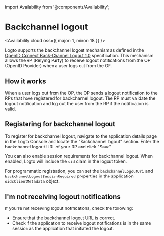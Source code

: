 import Availability from '@components/Availability';

<head>
  <link rel="canonical" href="https://docs.logto.io/end-user-flows/sign-out/#federated-sign-out-back-channel-logout" />
</head>

# Backchannel logout

<Availability cloud oss={{ major: 1, minor: 18 }} />

Logto supports the backchannel logout mechanism as defined in the [OpenID Connect Back-Channel Logout 1.0](https://openid.net/specs/openid-connect-backchannel-1_0.html) specification. This mechanism allows the RP (Relying Party) to receive logout notifications from the OP (OpenID Provider) when a user logs out from the OP.

## How it works

When a user logs out from the OP, the OP sends a logout notification to the RPs that have registered for backchannel logout. The RP must validate the logout notification and log out the user from the RP if the notification is valid.

## Registering for backchannel logout

To register for backchannel logout, navigate to the application details page in the Logto Console and locate the "Backchannel logout" section. Enter the backchannel logout URL of your RP and click "Save".

You can also enable session requirements for backchannel logout. When enabled, Logto will include the `sid` claim in the logout token.

For programmatic registration, you can set the `backchannelLogoutUri` and `backchannelLogoutSessionRequired` properties in the application `oidcClientMetadata` object.

## I'm not receiving logout notifications

If you're not receiving logout notifications, check the following:

- Ensure that the backchannel logout URL is correct.
- Check if the application to receive logout notifications is in the same session as the application that initiated the logout.
